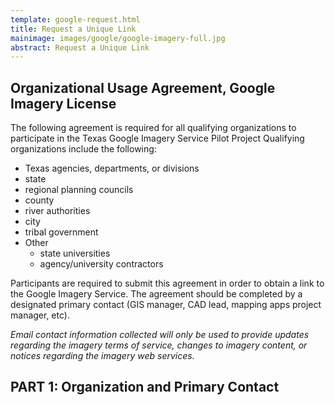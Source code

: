 ```yaml
---
template: google-request.html
title: Request a Unique Link
mainimage: images/google/google-imagery-full.jpg
abstract: Request a Unique Link
---
```

## Organizational Usage Agreement, Google Imagery License

The following agreement is required for all qualifying organizations to participate in the Texas Google Imagery Service Pilot Project
Qualifying organizations include the following:

 - Texas agencies, departments, or divisions
 - state
 - regional planning councils
 - county
 - river authorities
 - city
 - tribal government
 - Other
    - state universities
    - agency/university contractors


Participants are required to submit this agreement in order to obtain a link to the Google Imagery Service. The agreement should be completed by a designated primary contact (GIS manager, CAD lead, mapping apps project manager, etc).

*Email contact information collected will only be used to provide updates regarding the imagery terms of service, changes to imagery content, or notices regarding the imagery web services.*

## PART 1: Organization and Primary Contact 


